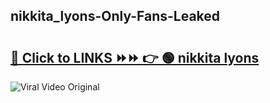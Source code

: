 
 ## nikkita_lyons-Only-Fans-Leaked

# <h2><a href="https://clipsfans.com/nikkita_lyons&ref=git">🔗 Click to LINKS ⏩⏩ 👉 🟢 nikkita lyons </a></h2>

<a href="https://clipsfans.com/nikkita_lyons&ref=git" rel="nofollow" data-target="animated-image.originalLink"><img src="https://i.ibb.co.com/xMMVF88/686577567.gif" alt="Viral Video Original" style="max-width: 100%; display: inline-block;" data-target="animated-image.originalImage"></a>
